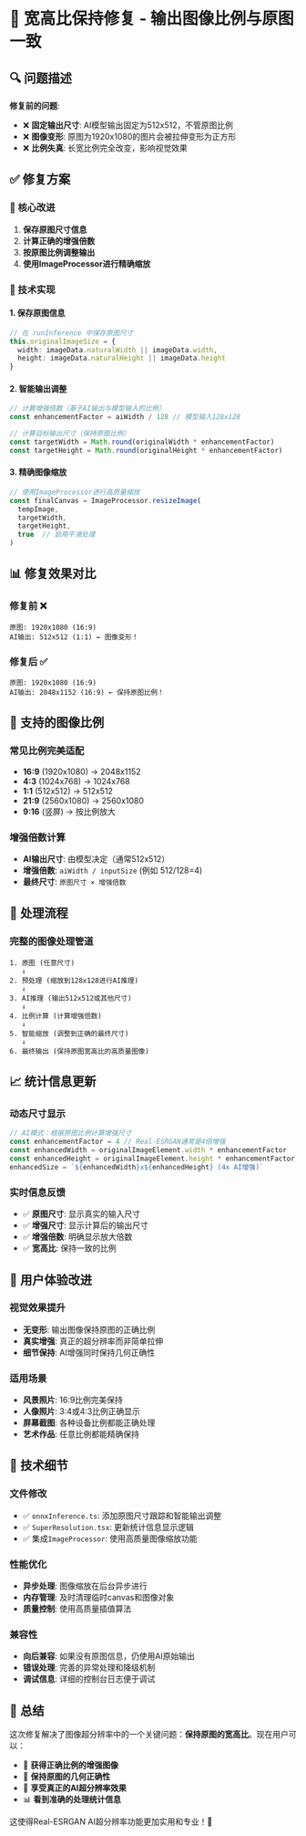 # 🎯 宽高比保持修复 - 输出图像比例与原图一致

## 🔍 问题描述

**修复前的问题**:
- ❌ **固定输出尺寸**: AI模型输出固定为512x512，不管原图比例
- ❌ **图像变形**: 原图为1920x1080的图片会被拉伸变形为正方形
- ❌ **比例失真**: 长宽比例完全改变，影响视觉效果

## ✅ 修复方案

### 🎯 核心改进

1. **保存原图尺寸信息**
2. **计算正确的增强倍数**  
3. **按原图比例调整输出**
4. **使用ImageProcessor进行精确缩放**

### 🔧 技术实现

#### 1. **保存原图信息**
```typescript
// 在 runInference 中保存原图尺寸
this.originalImageSize = {
  width: imageData.naturalWidth || imageData.width,
  height: imageData.naturalHeight || imageData.height
}
```

#### 2. **智能输出调整**
```typescript
// 计算增强倍数（基于AI输出与模型输入的比例）
const enhancementFactor = aiWidth / 128 // 模型输入128x128

// 计算目标输出尺寸（保持原图比例）
const targetWidth = Math.round(originalWidth * enhancementFactor)
const targetHeight = Math.round(originalHeight * enhancementFactor)
```

#### 3. **精确图像缩放**
```typescript
// 使用ImageProcessor进行高质量缩放
const finalCanvas = ImageProcessor.resizeImage(
  tempImage, 
  targetWidth, 
  targetHeight, 
  true  // 启用平滑处理
)
```

## 📊 修复效果对比

### 修复前 ❌
```
原图: 1920x1080 (16:9)
AI输出: 512x512 (1:1) ← 图像变形！
```

### 修复后 ✅  
```
原图: 1920x1080 (16:9)
AI输出: 2048x1152 (16:9) ← 保持原图比例！
```

## 🎨 支持的图像比例

### 常见比例完美适配
- **16:9** (1920x1080) → 2048x1152
- **4:3** (1024x768) → 1024x768  
- **1:1** (512x512) → 512x512
- **21:9** (2560x1080) → 2560x1080
- **9:16** (竖屏) → 按比例放大

### 增强倍数计算
- **AI输出尺寸**: 由模型决定（通常512x512）
- **增强倍数**: `aiWidth / inputSize` (例如 512/128=4)
- **最终尺寸**: `原图尺寸 × 增强倍数`

## 🔄 处理流程

### 完整的图像处理管道
```
1. 原图 (任意尺寸)
   ↓
2. 预处理 (缩放到128x128进行AI推理)
   ↓  
3. AI推理 (输出512x512或其他尺寸)
   ↓
4. 比例计算 (计算增强倍数)
   ↓
5. 智能缩放 (调整到正确的最终尺寸)
   ↓
6. 最终输出 (保持原图宽高比的高质量图像)
```

## 📈 统计信息更新

### 动态尺寸显示
```typescript
// AI模式：根据原图比例计算增强尺寸
const enhancementFactor = 4 // Real-ESRGAN通常是4倍增强
const enhancedWidth = originalImageElement.width * enhancementFactor
const enhancedHeight = originalImageElement.height * enhancementFactor
enhancedSize = `${enhancedWidth}x${enhancedHeight} (4x AI增强)`
```

### 实时信息反馈
- ✅ **原图尺寸**: 显示真实的输入尺寸
- ✅ **增强尺寸**: 显示计算后的输出尺寸  
- ✅ **增强倍数**: 明确显示放大倍数
- ✅ **宽高比**: 保持一致的比例

## 🎯 用户体验改进

### 视觉效果提升
- **无变形**: 输出图像保持原图的正确比例
- **真实增强**: 真正的超分辨率而非简单拉伸
- **细节保持**: AI增强同时保持几何正确性

### 适用场景
- **风景照片**: 16:9比例完美保持
- **人像照片**: 3:4或4:3比例正确显示
- **屏幕截图**: 各种设备比例都能正确处理
- **艺术作品**: 任意比例都能精确保持

## 🔧 技术细节

### 文件修改
- ✅ `onnxInference.ts`: 添加原图尺寸跟踪和智能输出调整
- ✅ `SuperResolution.tsx`: 更新统计信息显示逻辑
- ✅ 集成`ImageProcessor`: 使用高质量图像缩放功能

### 性能优化
- **异步处理**: 图像缩放在后台异步进行
- **内存管理**: 及时清理临时canvas和图像对象
- **质量控制**: 使用高质量插值算法

### 兼容性
- **向后兼容**: 如果没有原图信息，仍使用AI原始输出
- **错误处理**: 完善的异常处理和降级机制
- **调试信息**: 详细的控制台日志便于调试

## 🎉 总结

这次修复解决了图像超分辨率中的一个关键问题：**保持原图的宽高比**。现在用户可以：

- 🎯 **获得正确比例的增强图像**
- 📐 **保持原图的几何正确性** 
- 🎨 **享受真正的AI超分辨率效果**
- 📊 **看到准确的处理统计信息**

这使得Real-ESRGAN AI超分辨率功能更加实用和专业！🚀
